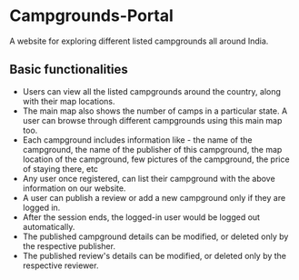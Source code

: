 # Campgrounds-Portal

A website for exploring different listed campgrounds all around India.

## Basic functionalities

- Users can view all the listed campgrounds around the country, along with their map locations.
- The main map also shows the number of camps in a particular state. A user can browse through different campgrounds using this main map too.
- Each campground includes information like - the name of the campground, the name of the publisher of this campground, the map location of the campground, few pictures of the campground, the price of staying there, etc
- Any user once registered, can list their campground with the above information on our website.
- A user can publish a review or add a new campground only if they are logged in.
- After the session ends, the logged-in user would be logged out automatically.
- The published campground details can be modified, or deleted only by the respective publisher.
- The published review's details can be modified, or deleted only by the respective reviewer.

